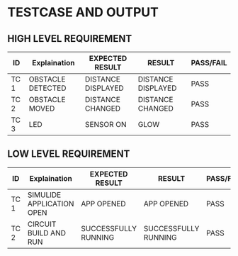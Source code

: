 # TESTCASE AND OUTPUT
## HIGH LEVEL REQUIREMENT
|  ID   | Explaination | EXPECTED RESULT | RESULT  | PASS/FAIL |
| ----- | ----------- | --------------- | ------  | --------- |
| TC 1 |   OBSTACLE DETECTED  |  DISTANCE DISPLAYED   |  DISTANCE DISPLAYED | PASS  |
| TC 2 |   OBSTACLE MOVED   |  DISTANCE CHANGED  |  DISTANCE CHANGED | PASS  |
| TC 3 |   LED   |  SENSOR ON  | GLOW | PASS  |
## LOW LEVEL REQUIREMENT
|  ID   | Explaination | EXPECTED RESULT | RESULT  | PASS/FAIL |
| ----- | ----------- | --------------- | ------  | --------- |
| TC 1 |   SIMULIDE APPLICATION OPEN  |  APP OPENED   |  APP OPENED | PASS  |
| TC 2 |   CIRCUIT BUILD AND RUN   |  SUCCESSFULLY RUNNING  |  SUCCESSFULLY RUNNING | PASS  |

